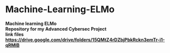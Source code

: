 # Machine-Learning-ELMo
<b>Machine learning ELMo<b>
 <br>
Repository for my Advanced Cybersec Project <br>
link files
https://drive.google.com/drive/folders/15QMtZ4rDZbjPbkRckn3emTr-i1-qRMlB
